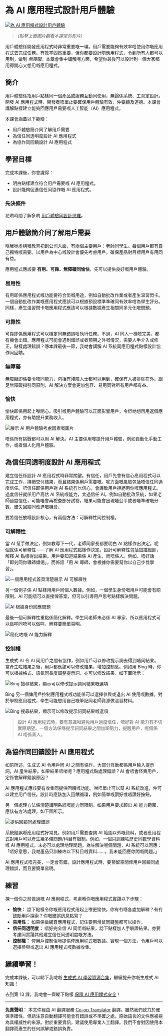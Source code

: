 <!--
CO_OP_TRANSLATOR_METADATA:
{
  "original_hash": "747668e4c53d067369f06e9ec2e6313e",
  "translation_date": "2025-08-26T14:54:04+00:00",
  "source_file": "12-designing-ux-for-ai-applications/README.md",
  "language_code": "hk"
}
-->
# 為 AI 應用程式設計用戶體驗

[![為 AI 應用程式設計用戶體驗](../../../translated_images/12-lesson-banner.c53c3c7c802e8f563953ce388f6a987ca493472c724d924b060be470951c53c8.hk.png)](https://aka.ms/gen-ai-lesson12-gh?WT.mc_id=academic-105485-koreyst)

> _(點擊上面圖片觀看本課堂的影片)_

用戶體驗係開發應用程式時非常重要嘅一環。用戶需要能夠有效率咁使用你嘅應用程式去完成任務。有效率固然重要，但你都要設計啲應用程式，令到所有人都可以用到，做到 _無障礙_。本章會集中講解呢方面，希望你最後可以設計到一個大家都用得開心又想用嘅應用程式。

## 簡介

用戶體驗係指用戶點樣同一個產品或服務互動同使用，無論係系統、工具定設計。開發 AI 應用程式時，開發者唔單止要確保用戶體驗有效，仲要顧及道德。本課會講解點樣建立能夠回應用戶需要嘅人工智能（AI）應用程式。

本課會涵蓋以下範疇：

- 用戶體驗簡介同了解用戶需要
- 為信任同透明度設計 AI 應用程式
- 為協作同回饋設計 AI 應用程式

## 學習目標

完成本課後，你會識得：

- 明白點樣建立符合用戶需要嘅 AI 應用程式。
- 設計能夠促進信任同協作嘅 AI 應用程式。

### 先決條件

花啲時間了解多啲 [用戶體驗同設計思維](https://learn.microsoft.com/training/modules/ux-design?WT.mc_id=academic-105485-koreyst)。

## 用戶體驗簡介同了解用戶需要

喺我哋虛構嘅教育初創公司入面，有兩個主要用戶：老師同學生。每個用戶都有自己獨特嘅需要。以用戶為中心嘅設計會優先考慮用戶，確保產品對目標用戶有用同有益。

應用程式應該要 **有用、可靠、無障礙同愉快**，先可以提供良好嘅用戶體驗。

### 易用性

有用即係應用程式嘅功能要符合佢嘅用途，例如自動批改作業或者產生溫習閃卡。一個自動批改作業嘅應用程式應該可以根據預設標準準確同有效率咁為學生評分。同樣，產生溫習閃卡嘅應用程式應該可以根據數據產生相關同多元化嘅問題。

### 可靠性

可靠即係應用程式可以穩定同無錯誤咁執行任務。不過，AI 同人一樣唔完美，都有機會出錯。應用程式可能會遇到錯誤或者預期之外嘅情況，需要人手介入或修正。點樣處理錯誤？喺本課最後一節，我哋會講解 AI 系統同應用程式點樣設計協作同回饋。

### 無障礙

無障礙即係要令唔同能力，包括有殘障人士都可以用到，確保冇人被排除在外。跟足無障礙指引同原則，AI 解決方案會更加包容、易用同對所有用戶都有益。

### 愉快

愉快即係用起上嚟開心。吸引嘅用戶體驗可以正面影響用戶，令佢哋想再用返個應用程式，亦有助提升業務收入。

![展示 AI 用戶體驗考慮因素嘅圖片](../../../translated_images/uxinai.d5b4ed690f5cefff0c53ffcc01b480cdc1828402e1fdbc980490013a3c50935a.hk.png)

唔係所有挑戰都可以用 AI 解決。AI 主要係用嚟提升用戶體驗，例如自動化手動工作，或者個人化用戶體驗。

## 為信任同透明度設計 AI 應用程式

建立信任係設計 AI 應用程式時非常關鍵。有信任，用戶先會有信心應用程式可以完成工作、持續交付結果，而且結果係用戶需要嘅。呢方面嘅風險包括唔信任同過度信任。唔信任即係用戶對 AI 系統冇乜信心，會導致用戶拒絕用你嘅應用程式。過度信任就係用戶高估 AI 系統嘅能力，太過信任 AI。例如自動批改系統，如果老師過度信任，可能唔會再檢查部分試卷，結果可能會出現唔公平或者唔準確嘅分數，錯失回饋同改進嘅機會。

要將信任放喺設計核心，有兩個方法：可解釋性同控制權。

### 可解釋性

當 AI 幫手做決定，例如教導下一代，老師同家長都要明白 AI 點樣作出決定。呢個就係可解釋性——了解 AI 應用程式點樣作決定。設計可解釋性包括加插細節，解釋 AI 點樣得出結果。用戶要知道結果係 AI 產生，而唔係人。例如，唔好話「即刻同你導師傾偈」，而係話「用 AI 導師，會根據你需要幫你以自己步伐學習」。

![一個應用程式首頁清楚展示 AI 可解釋性](../../../translated_images/explanability-in-ai.134426a96b498fbfdc80c75ae0090aedc0fc97424ae0734fccf7fb00a59a20d9.hk.png)

另一個例子係 AI 點樣用用戶同個人數據。例如，一個學生身份嘅用戶可能會有啲限制。AI 可能唔可以直接俾答案，但可以引導用戶思考點樣解決問題。

![AI 根據身份回應問題](../../../translated_images/solving-questions.b7dea1604de0cbd2e9c5fa00b1a68a0ed77178a035b94b9213196b9d125d0be8.hk.png)

最後一個可解釋性重點係簡化解釋。學生同老師未必係 AI 專家，所以應用程式可以做咩同唔可以做咩，解釋要簡單易明。

![簡化咗嘅 AI 能力解釋](../../../translated_images/simplified-explanations.4679508a406c3621fa22bad4673e717fbff02f8b8d58afcab8cb6f1aa893a82f.hk.png)

### 控制權

生成式 AI 令 AI 同用戶之間有協作，例如用戶可以修改提示詞去得到唔同結果。當產生咗結果之後，用戶都應該可以修改結果，增加控制感。例如用 Bing 時，你可以根據格式、語氣同長度調整提示詞，亦可以修改結果，如下圖所示：

![Bing 搜尋結果，顯示可以修改提示詞同結果嘅選項](../../../translated_images/bing1.293ae8527dbe2789b675c8591c9fb3cb1aa2ada75c2877f9aa9edc059f7a8b1c.hk.png)

Bing 另一個俾用戶控制應用程式嘅功能係可以選擇參與或退出 AI 使用嘅數據。對於學校應用程式，學生可能想用自己嘅筆記同老師資源做溫習材料。

![Bing 搜尋結果，顯示可以修改提示詞同結果嘅選項](../../../translated_images/bing2.309f4845528a88c28c1c9739fb61d91fd993dc35ebe6fc92c66791fb04fceb4d.hk.png)

> 設計 AI 應用程式時，要有意識咁避免用戶過度信任，唔好對 AI 能力有不切實際期望。一個方法係喺提示詞同結果之間加啲阻力，提醒用戶，呢個係 AI 唔係真人。

## 為協作同回饋設計 AI 應用程式

如前所述，生成式 AI 令用戶同 AI 之間有協作。大部分互動都係用戶輸入提示詞，AI 產生結果。如果結果唔啱呢？應用程式點處理錯誤？AI 會唔會怪責用戶，定係會解釋錯誤原因？

AI 應用程式應該要有收集同提供回饋嘅功能。咁唔單止可以幫 AI 系統改進，仲可以建立用戶信任。設計時應該加入回饋循環，例如簡單嘅讚好或唔讚好按鈕。

另一個處理方法係清楚講明系統嘅能力同限制。如果用戶要求超出 AI 能力範圍，應該有方法處理，如下圖所示。

![提供回饋同處理錯誤](../../../translated_images/feedback-loops.7955c134429a94663443ad74d59044f8dc4ce354577f5b79b4bd2533f2cafc6f.hk.png)

系統錯誤喺應用程式好常見，例如用戶需要查詢 AI 範圍以外嘅資料，或者應用程式對用戶可以產生幾多條問題/科目有限制。例如，一個只訓練咗歷史同數學資料嘅 AI 應用程式，未必可以處理地理問題。為咗解決呢個問題，AI 系統可以回應：「唔好意思，我哋產品只訓練咗以下科目嘅資料......，我未能回應你問嘅問題。」

AI 應用程式唔完美，一定會有錯。設計應用程式時，要預留空間俾用戶回饋同處理錯誤，而且要簡單易明。

## 練習

揀一個你之前做過嘅 AI 應用程式，考慮喺你嘅應用程式實踐以下步驟：

- **愉快：** 諗下點樣令你嘅應用程式用起上嚟更愉快。你有冇喺各處加解釋？有冇鼓勵用戶探索？你嘅錯誤訊息點寫？
- **易用性：** 如果係做網頁應用程式，記住要用滑鼠同鍵盤都可以操作。
- **信任同透明度：** 唔好完全信 AI 同佢嘅結果，諗下點樣加人手驗證結果。亦要考慮同實踐其他建立信任同透明度嘅方法。
- **控制權：** 俾用戶控制佢哋提供俾應用程式嘅數據。實現一個方法，令用戶可以選擇參與或退出 AI 應用程式嘅數據收集。

## 繼續學習！

完成本課後，可以睇下我哋嘅 [生成式 AI 學習資源合集](https://aka.ms/genai-collection?WT.mc_id=academic-105485-koreyst)，繼續提升你嘅生成式 AI 知識！

去到第 13 課，我哋會一齊睇下點樣 [保障 AI 應用程式安全](../13-securing-ai-applications/README.md?WT.mc_id=academic-105485-koreyst)！

---

**免責聲明**：
本文件經由 AI 翻譯服務 [Co-op Translator](https://github.com/Azure/co-op-translator) 翻譯。雖然我們致力於確保準確性，但請注意自動翻譯可能會有錯誤或不準確之處。原始語言的文件應被視為具權威性的來源。對於重要資訊，建議使用專業人工翻譯。我們不會對因使用本翻譯而產生的任何誤解或錯誤負責。